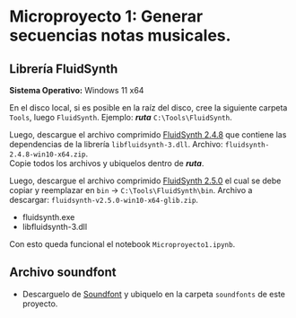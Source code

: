 # Microproyecto 1: Generar secuencias notas musicales.

## Librería FluidSynth

**Sistema Operativo:** Windows 11 x64    

En el disco local, si es posible en la raíz del disco, cree la siguiente carpeta `Tools`, luego `FluidSynth`.
Ejemplo: _**ruta**_ `C:\Tools\FluidSynth`.

Luego, descargue el archivo comprimido [FluidSynth 2.4.8](https://github.com/FluidSynth/fluidsynth/releases/tag/v2.4.8) que contiene las dependencias de la librería `libfluidsynth-3.dll`. Archivo: `fluidsynth-2.4.8-win10-x64.zip`.  
Copie todos los archivos y ubiquelos dentro de _**ruta**_.

Luego, descargue el archivo comprimido [FluidSynth 2.5.0](https://github.com/FluidSynth/fluidsynth/releases/tag/v2.5.0) el cual se debe copiar y reemplazar en `bin` → `C:\Tools\FluidSynth\bin`. Archivo a descargar: `fluidsynth-v2.5.0-win10-x64-glib.zip`.  
- fluidsynth.exe
- libfluidsynth-3.dll

Con esto queda funcional el notebook `Microproyecto1.ipynb`.

## Archivo soundfont
- Descarguelo de [Soundfont](https://member.keymusician.com/Member/FluidR3_GM/index.html) y ubiquelo en la carpeta `soundfonts` de este proyecto.